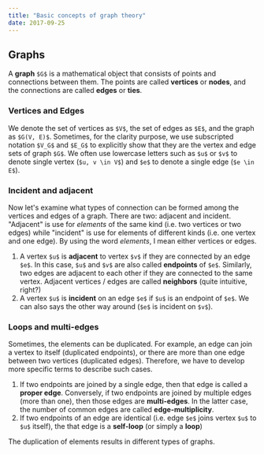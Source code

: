 ```yaml
---
title: "Basic concepts of graph theory"
date: 2017-09-25
---
```




## Graphs

A **graph** `$G$` is a mathematical object that consists of points and connections between them. The points are called **vertices** or **nodes**, and the connections are called **edges** or **ties**. 

### Vertices and Edges
We denote the set of vertices as `$V$`, the set of edges as `$E$`, and the graph as `$G(V, E)$`. Sometimes, for the clarity purpose, we use subscripted notation `$V_G$` and `$E_G$` to explicitly show that they are the vertex and edge sets of graph `$G$`. We often use lowercase letters such as `$u$` or `$v$` to denote single vertex (`$u, v \in V$`) and `$e$` to denote a single edge (`$e \in E$`). 

### Incident and adjacent
Now let's examine what types of connection can be formed among the vertices and edges of a graph. There are two: adjacent and incident. "Adjacent" is use for *elements* of the same kind (i.e. two vertices or two edges) while "incident" is use for elements of different kinds (i.e. one vertex and one edge). By using the word *elements*, I mean either vertices or edges.

1. A vertex `$u$` is **adjacent** to vertex `$v$` if they are connected by an edge `$e$`. In this case, `$u$` and `$v$` are also called **endpoints** of `$e$`. Similarly, two edges are adjacent to each other if they are connected to the same vertex. Adjacent vertices / edges are called **neighbors** (quite intuitive, right?)
2. A vertex `$u$` is **incident** on an edge `$e$` if `$u$` is an endpoint of `$e$`. We can also says the other way around (`$e$` is incident on `$v$`).

### Loops and multi-edges
Sometimes, the elements can be duplicated. For example, an edge can join a vertex to itself (duplicated endpoints), or there are more than one edge between two vertices (duplicated edges). Therefore, we have to develop more specific terms to describe such cases.

1. If two endpoints are joined by a single edge, then that edge is called a **proper edge**. Conversely, if two endpoints are joined by multiple edges (more than one), then those edges are **multi-edges**. In the latter case, the number of common edges are called **edge-multiplicity**.
2. If two endpoints of an edge are identical (i.e. edge `$e$` joins vertex `$u$` to `$u$` itself), the that edge is a **self-loop** (or simply a **loop**)

The duplication of elements results in different types of graphs.







